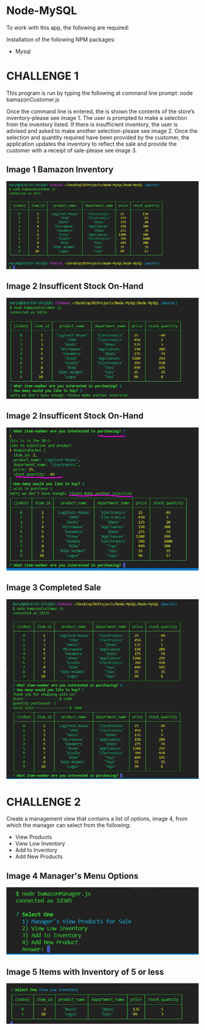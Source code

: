 # Node-MySQL


To work with this app, the following are required:


Installation of the following NPM packages:
* Mysql


# CHALLENGE 1

This program is run by typing the following at command line prompt:
node bamazonCustomer.js  

Once the command line is entered, the is shown the contents of the store’s inventory-please see image 1.
The user is prompted to make a selection from the inventory listed. If there is insufficient inventory, the user is advised and asked to make another selection-please see image 2.
Once the selection and quantity required have been provided by the customer, the application updates the inventory to reflect the sale and provide the customer with a receipt of sale-please see image 3.


## Image 1 Bamazon Inventory
![Bamazon Inventory](./images/inventory.jpg)




## Image 2 Insufficent Stock On-Hand
![Item not Available](./images/tryAgain.jpg)


## Image 2 Insufficent Stock On-Hand
![Item not Available](./images/outofstock.jpg)


## Image 3 Completed Sale
![Completed Sale](./images/completedSale.jpg)

# CHALLENGE 2
Create a management view that contains a list of options, image 4, from which the manager can select from the following:
* View Products
* View Low Inventory
* Add to Inventory
* Add New Products




## Image 4 Manager's Menu Options
![Manager's Selection Options](./images/managerslst.jpg)



## Image 5 Items with Inventory of 5 or less
![Manager's Selection Options](./images/low-inventory.jpg)